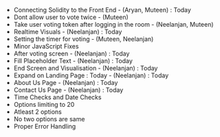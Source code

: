 * Connecting Solidity to the Front End - (Aryan, Muteen) : Today
* Dont allow user to vote twice - (Muteen)
* Take user voting token after logging in the room - (Neelanjan, Muteen)
* Realtime Visuals - (Neelanjan) : Today
* Setting the timer for voting - (Muteen, Neelanjan)
* Minor JavaScript Fixes
* After voting screen - (Neelanjan) : Today
* Fill Placeholder Text - (Neelanjan) : Today
* End Screen and Visualisation - (Neelanjan) : Today
* Expand on Landing Page : Today - (Neelanjan) : Today
* About Us Page - (Neelanjan) : Today
* Contact Us Page - (Neelanjan) : Today
* Time Checks and Date Checks 
* Options limiting to 20
* Atleast 2 options
* No two options are same
* Proper Error Handling